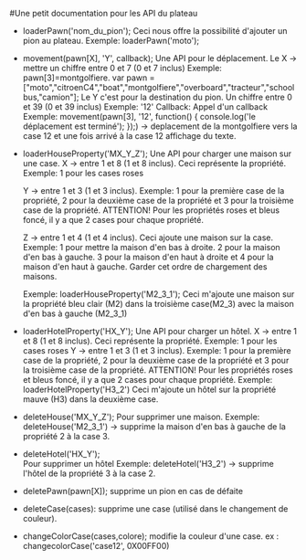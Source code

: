 #Une petit documentation pour les API du plateau

* loaderPawn('nom_du_pion');
    Ceci nous offre la possibilité d'ajouter un pion au plateau. 
    Exemple: loaderPawn('moto');


* movement(pawn[X], 'Y', callback);
    Une API pour le déplacement. Le X -> mettre un chiffre entre 0 et 7 (0 et 7 inclus) Exemple: pawn[3]=montgolfiere.
	var pawn = ["moto","citroenC4","boat","montgolfiere","overboard","tracteur","schoolbus,"camion"];
    Le Y c'est pour la destination du pion. Un chiffre entre 0 et 39 (0 et 39 inclus) Exemple: '12'
    Callback: Appel d'un callback
    Exemple: movement(pawn[3], '12', function() {
                console.log('le déplacement est terminé');
            });) -> deplacement de la montgolfiere vers la case 12 et une fois arrivé à la case 12 affichage du texte.



*  loaderHouseProperty('MX_Y_Z');
    Une API pour charger une maison sur une case.
    X -> entre 1 et 8 (1 et 8 inclus). Ceci représente la propriété. Exemple: 1 pour les cases roses

    Y -> entre 1 et 3 (1 et 3 inclus). Exemple: 1 pour la première case de la propriété, 2 pour la deuxième case de la propriété et 3 pour la troisième case de la propriété.
    ATTENTION! Pour les propriétés roses et bleus foncé, il y a que 2 cases pour chaque propriété.

    Z -> entre 1 et 4 (1 et 4 inclus). Ceci ajoute une maison sur la case.
    Exemple: 1 pour mettre la maison d'en bas à droite. 2 pour la maison d'en bas à gauche.
    3 pour la maison d'en haut à droite et 4 pour la maison d'en haut à gauche.
	Garder cet ordre de chargement des maisons.

    Exemple: loaderHouseProperty('M2_3_1');
    Ceci m'ajoute une maison sur la propriété bleu clair (M2) dans la troisième case(M2_3) avec la maison d'en bas à gauche (M2_3_1)


* loaderHotelProperty('HX_Y');
    Une API pour charger un hôtel.
    X -> entre 1 et 8 (1 et 8 inclus). Ceci représente la propriété. Exemple: 1 pour les cases roses
	Y -> entre 1 et 3 (1 et 3 inclus). Exemple: 1 pour la première case de la propriété, 2 pour la deuxième case de la propriété et 3 pour la troisième case de la propriété.
    ATTENTION! Pour les propriétés roses et bleus foncé, il y a que 2 cases pour chaque propriété.
    Exemple: loaderHotelProperty('H3_2')
    Ceci m'ajoute un hôtel sur la propriété mauve (H3) dans la deuxième case.


* deleteHouse('MX_Y_Z');
    Pour supprimer une maison. 
    Exemple: deleteHouse('M2_3_1') -> supprime la maison d'en bas à gauche de la propriété 2 à la case 3.

* deleteHotel('HX_Y');  
    Pour supprimer un hôtel
    Exemple: deleteHotel('H3_2') -> supprime l'hôtel de la propriété 3 à la case 2.
	
* deletePawn(pawn[X]);
	supprime un pion en cas de défaite
	
* deleteCase(cases):
	supprime une case (utilisé dans le changement de couleur).
	
* changeColorCase(cases,colore);
	modifie la couleur d'une case. ex : changecolorCase('case12', 0X00FF00)
	